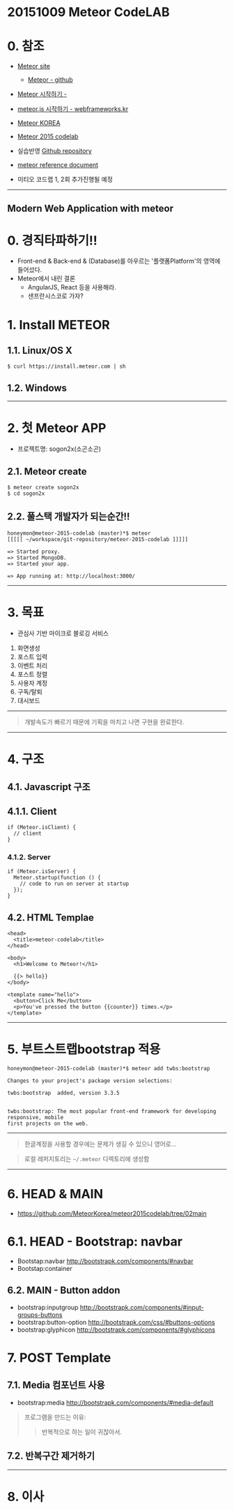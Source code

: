 20151009 Meteor CodeLAB
=======================

# 0. 참조
* [Meteor site](https://www.meteor.com/)
  - [Meteor - github](https://github.com/meteor/meteor)
* [Meteor 시작하기 - ](http://kr.discovermeteor.com/chapters/getting-started/)
* [meteor.js 시작하기 - webframeworks.kr](http://webframeworks.kr/getstarted/meteorjs/)
* [Meteor KOREA](http://www.meteorjs.kr/)
* [Meteor 2015 codelab](https://github.com/MeteorKorea/meteor2015codelab)
* 실습반영 [Github repository](https://github.com/ihoneymon/meteor-2015-codelab)
* [meteor reference document](http://docs.meteor.com/#/basic/)

* 미티오 코드랩 1, 2회 추가진행될 예정

***

Modern Web Application with meteor
----------------------------------

# 0. 경직타파하기!!
* Front-end & Back-end & (Database)를 아우르는 '플랫폼Platform'의 영역에 들어섰다.
* Meteor에서 내린 결론
  - AngularJS, React 등을 사용해라.
  - 샌프란시스코로 가자?
  
# 1. Install METEOR
## 1.1. Linux/OS X
```
$ curl https://install.meteor.com | sh
```

## 1.2. Windows

***
# 2. 첫 Meteor APP
* 프로젝트명: sogon2x(소곤소곤)

## 2.1. Meteor create
```
$ meteor create sogon2x
$ cd sogon2x
```

## 2.2. 풀스택 개발자가 되는순간!!
```
honeymon@meteor-2015-codelab (master)*$ meteor 
[[[[[ ~/workspace/git-repository/meteor-2015-codelab ]]]]]

=> Started proxy.
=> Started MongoDB.
=> Started your app.

=> App running at: http://localhost:3000/
```

***
# 3. 목표
* 관심사 기반 마이크로 블로깅 서비스
1. 화면생성
2. 포스트 입력
3. 이벤트 처리
4. 포스트 정렬
5. 사용자 계정
6. 구독/탈퇴
7. 대시보드

***

> 개발속도가 빠르기 때문에 기획을 마치고 나면 구현을 완료한다.

***
# 4. 구조

## 4.1. Javascript 구조
## 4.1.1. Client
```
if (Meteor.isClient) {
  // client
}
```

### 4.1.2. Server
```
if (Meteor.isServer) {
  Meteor.startup(function () {
    // code to run on server at startup
  });
}
```

## 4.2. HTML Templae
```
<head>
  <title>meteor-codelab</title>
</head>

<body>
  <h1>Welcome to Meteor!</h1>

  {{> hello}}
</body>

<template name="hello">
  <button>Click Me</button>
  <p>You've pressed the button {{counter}} times.</p>
</template>
```

***
# 5. 부트스트랩bootstrap 적용
```
honeymon@meteor-2015-codelab (master)*$ meteor add twbs:bootstrap
                                                                                   
Changes to your project's package version selections:
                                              
twbs:bootstrap  added, version 3.3.5

                                              
twbs:bootstrap: The most popular front-end framework for developing responsive, mobile
first projects on the web.
```

***
> 한글계정을 사용할 경우에는 문제가 생길 수 있으니 영어로...

> 로컬 레퍼지토리는 `~/.meteor` 디렉토리에 생성함
***

# 6. HEAD & MAIN
* <https://github.com/MeteorKorea/meteor2015codelab/tree/02main>
# 6.1. HEAD - Bootstrap: navbar
* Bootstap:navbar <http://bootstrapk.com/components/#navbar>
* Bootstap:container

## 6.2. MAIN - Button addon
* bootstrap:inputgroup <http://bootstrapk.com/components/#input-groups-buttons>
* bootstrap:button-option <http://bootstrapk.com/css/#buttons-options>
* bootstrap:glyphicon <http://bootstrapk.com/components/#glyphicons>

# 7. POST Template
## 7.1. Media 컴포넌트 사용
* bootstrap:media <http://bootstrapk.com/components/#media-default>

> 프로그램을 만드는 이유:
> > 반복적으로 하는 일이 귀찮아서.

## 7.2. 반복구간 제거하기

***

# 8. 이사

